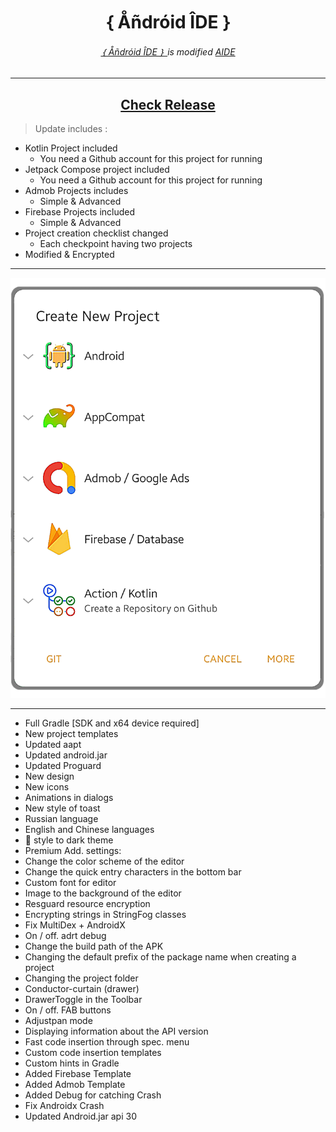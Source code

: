 <h1 align=center> ｛ Åñdróid ÎDE ｝ </h1>
<h6 align=center>
  <a href=https://github.com/ShivaShirsath/Android-IDE.git>
    ｛ Åñdróid ÎDE ｝
  </a>
  is modified
  <a href=https://play.google.com/store/apps/details?id=com.aide.ui>
    AIDE
  </a>
</h6>
<hr>
<h2 align=center>
  <a href="https://github.com/ShivaShirsath/Android-IDE/releases/tag/Release">
    Check Release
  </a>
</h2>


> Update includes :

- Kotlin Project included
  + You need a Github account for this project for running
- Jetpack Compose project included
  + You need a Github account for this project for running
- Admob Projects includes
  + Simple & Advanced
- Firebase Projects included
  + Simple & Advanced
- Project creation checklist changed
  + Each checkpoint having two projects
- Modified & Encrypted

***
![](ss.png)
***


- Full Gradle [SDK and x64 device required]
- New project templates   
- Updated aapt    
- Updated android.jar    
- Updated Proguard    
- New design    
- New icons    
- Animations in dialogs    
- New style of toast    
- Russian language   
- English and Chinese languages 
- 🔱 style to dark theme 
- Premium Add. settings: 
- Change the color scheme of the editor 
- Change the quick entry characters in the bottom bar
- Custom font for editor 
- Image to the background of the editor 
- Resguard resource encryption 
- Encrypting strings in StringFog classes 
- Fix MultiDex + AndroidX 
- On / off. adrt debug 
- Change the build path of the APK 
- Changing the default prefix of the package name when creating a project
- Changing the project folder 
- Conductor-curtain (drawer) 
- DrawerToggle in the Toolbar 
- On / off. FAB buttons 
- Adjustpan mode 
- Displaying information about the API version 
- Fast code insertion through spec. menu 
- Custom code insertion templates 
- Custom hints in Gradle
- Added Firebase Template
- Added Admob Template
- Added Debug for catching Crash
- Fix Androidx Crash
- Updated Android.jar api 30
